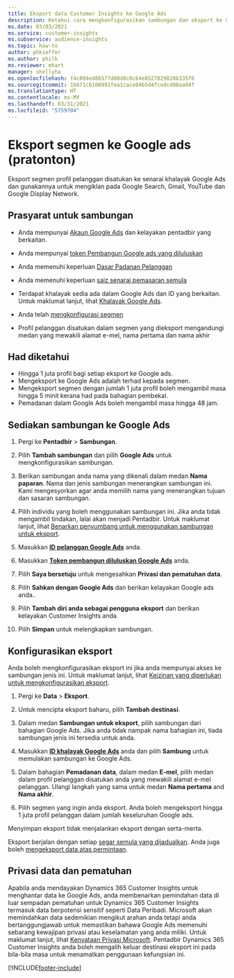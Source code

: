 ```yaml
---
title: Eksport data Customer Insights ke Google Ads
description: Ketahui cara mengkonfigurasikan sambungan dan eksport ke Google Ads.
ms.date: 03/03/2021
ms.service: customer-insights
ms.subservice: audience-insights
ms.topic: how-to
author: phkieffer
ms.author: philk
ms.reviewer: mhart
manager: shellyha
ms.openlocfilehash: f4c094e486577d00d8c0c64e8527829820b335f6
ms.sourcegitcommit: 1b671c6100991fea1cace04b5d4fcedcd88aa94f
ms.translationtype: HT
ms.contentlocale: ms-MY
ms.lasthandoff: 03/31/2021
ms.locfileid: "5759704"
---
```

# <a name="export-segments-to-google-ads-preview"></a>Eksport segmen ke Google ads (pratonton)

Eksport segmen profil pelanggan disatukan ke senarai khalayak Google Ads dan gunakannya untuk mengiklan pada Google Search, Gmail, YouTube dan Google Display Network. 

## <a name="prerequisites-for-connection"></a>Prasyarat untuk sambungan

-   Anda mempunyai [Akaun Google Ads](https://ads.google.com/) dan kelayakan pentadbir yang berkaitan.
-   Anda mempunyai [token Pembangun Google ads yang diluluskan](https://developers.google.com/google-ads/api/docs/first-call/dev-token) 
-   Anda memenuhi keperluan [Dasar Padanan Pelanggan](https://support.google.com/adspolicy/answer/6299717)
-   Anda memenuhi keperluan [saiz senarai pemasaran semula](https://support.google.com/google-ads/answer/7558048) 

-   Terdapat khalayak sedia ada dalam Google Ads dan ID yang berkaitan. Untuk maklumat lanjut, lihat [Khalayak Google Ads](https://support.google.com/google-ads/answer/7558048?hl=en#:~:text=Audience%20lists%20is%20a%20section,Display%20Network%20through%20remarketing%20campaigns.).
-   Anda telah [mengkonfigurasi segmen](segments.md)
-   Profil pelanggan disatukan dalam segmen yang dieksport mengandungi medan yang mewakili alamat e-mel, nama pertama dan nama akhir

## <a name="known-limitations"></a>Had diketahui

- Hingga 1 juta profil bagi setiap eksport ke Google ads.
- Mengeksport ke Google Ads adalah terhad kepada segmen.
- Mengeksport segmen dengan jumlah 1 juta profil boleh mengambil masa hingga 5 minit kerana had pada bahagian pembekal. 
- Pemadanan dalam Google Ads boleh mengambil masa hingga 48 jam.

## <a name="set-up-connection-to-google-ads"></a>Sediakan sambungan ke Google Ads

1. Pergi ke **Pentadbir** > **Sambungan**.

1. Pilih **Tambah sambungan** dan pilih **Google Ads** untuk mengkonfigurasikan sambungan.

1. Berikan sambungan anda nama yang dikenali dalam medan **Nama paparan**. Nama dan jenis sambungan menerangkan sambungan ini. Kami mengesyorkan agar anda memilih nama yang menerangkan tujuan dan sasaran sambungan.

1. Pilih individu yang boleh menggunakan sambungan ini. Jika anda tidak mengambil tindakan, lalai akan menjadi Pentadbir. Untuk maklumat lanjut, lihat [Benarkan penyumbang untuk menggunakan sambungan untuk eksport](connections.md#allow-contributors-to-use-a-connection-for-exports).

1. Masukkan **[ID pelanggan Google Ads](https://support.google.com/google-ads/answer/1704344)** anda.

1. Masukkan **[Token pembangun diluluskan Google Ads](https://developers.google.com/google-ads/api/docs/first-call/dev-token)** anda.

1. Pilih **Saya bersetuju** untuk mengesahkan **Privasi dan pematuhan data**.

1. Pilih **Sahkan dengan Google Ads** dan berikan kelayakan Google ads anda..

1. Pilih **Tambah diri anda sebagai pengguna eksport** dan berikan kelayakan Customer Insights anda.

1. Pilih **Simpan** untuk melengkapkan sambungan. 

## <a name="configure-an-export"></a>Konfigurasikan eksport

Anda boleh mengkonfigurasikan eksport ini jika anda mempunyai akses ke sambungan jenis ini. Untuk maklumat lanjut, lihat [Keizinan yang diperlukan untuk mengkonfigurasikan eksport](export-destinations.md#set-up-a-new-export).

1. Pergi ke **Data** > **Eksport**.

1. Untuk mencipta eksport baharu, pilih **Tambah destinasi**.

1. Dalam medan **Sambungan untuk eksport**, pilih sambungan dari bahagian Google Ads. Jika anda tidak nampak nama bahagian ini, tiada sambungan jenis ini tersedia untuk anda.

1. Masukkan **[ID khalayak Google Ads](https://support.google.com/google-ads/answer/7558048?hl=en#:~:text=Audience%20lists%20is%20a%20section,Display%20Network%20through%20remarketing%20campaigns.)** anda dan pilih **Sambung** untuk memulakan sambungan ke Google Ads.

1. Dalam bahagian **Pemadanan data**, dalam medan **E-mel**, pilih medan dalam profil pelanggan disatukan anda yang mewakili alamat e-mel pelanggan. Ulangi langkah yang sama untuk medan **Nama pertama** and **Nama akhir**.

1. Pilih segmen yang ingin anda eksport. Anda boleh mengeksport hingga 1 juta profil pelanggan dalam jumlah keseluruhan Google ads.

Menyimpan eksport tidak menjalankan eksport dengan serta-merta.

Eksport berjalan dengan setiap [segar semula yang dijadualkan](system.md#schedule-tab). Anda juga boleh [mengeksport data atas permintaan](export-destinations.md#run-exports-on-demand). 

## <a name="data-privacy-and-compliance"></a>Privasi data dan pematuhan

Apabila anda mendayakan Dynamics 365 Customer Insights untuk menghantar data ke Google Ads, anda membenarkan pemindahan data di luar sempadan pematuhan untuk Dynamics 365 Customer Insights termasuk data berpotensi sensitif seperti Data Peribadi. Microsoft akan memindahkan data sedemikian mengikut arahan anda tetapi anda bertanggungjawab untuk memastikan bahawa Google Ads memenuhi sebarang kewajipan privasi atau keselamatan yang anda miliki. Untuk maklumat lanjut, lihat [Kenyataan Privasi Microsoft](https://go.microsoft.com/fwlink/?linkid=396732).
Pentadbir Dynamics 365 Customer Insights anda boleh mengalih keluar destinasi eksport ini pada bila-bila masa untuk menamatkan penggunaan kefungsian ini.


[!INCLUDE[footer-include](../includes/footer-banner.md)]
